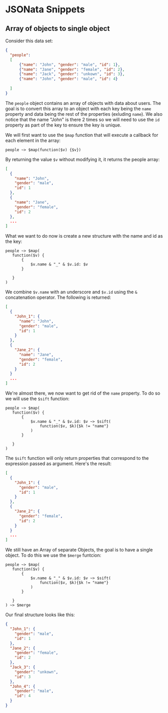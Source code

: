 # JSONata Snippets

## Array of objects to single object

Consider this data set:

```json
{
  "people":
  [
      {"name": "John", "gender": "male", "id": 1},
      {"name": "Jane", "gender": "female", "id": 2},
      {"name": "Jack", "gender": "unkown", "id": 3},
      {"name": "John", "gender": "male", "id": 4}
  
  ]
}
```

The `people` object contains an array of objects with data about users.  The goal is to convert this array to an object with each key being the `name` property and data being the rest of the properties (exluding `name`).  We also notice that the name "John" is there 2 times so we will need to use the `id` property as part of the key to ensure the key is unique.

We will first want to use the `$map` function that will execute a callback for each element in the array:

```
people ~> $map(function($v) {$v})
```

By returning the value `$v` without modifying it, it returns the people array:

```json
[
  {
    "name": "John",
    "gender": "male",
    "id": 1
  },
  {
    "name": "Jane",
    "gender": "female",
    "id": 2
  },
  ...
]
```

What we want to do now is create a new structure with the name and id as the key:

```
people ~> $map(
   function($v) {
       {
           $v.name & "_" & $v.id: $v
       }

   }
)
```

We combine `$v.name` with an underscore and `$v.id` using the `&` concatenation operator.
The following is returned:

```json
[
  {
    "John_1": {
      "name": "John",
      "gender": "male",
      "id": 1
    }
  },
  {
    "Jane_2": {
      "name": "Jane",
      "gender": "female",
      "id": 2
    }
  }
  ...
]
```

We're almost there, we now want to get rid of the `name` property.  To do so we will use the `$sift` function:

```
people ~> $map(
   function($v) {
       {
           $v.name & "_" & $v.id: $v ~> $sift(
               function($v, $k){$k != "name"}
           )
       }

   }
)
```

The `$sift` function will only return properties that correspond to the expression passed as argument.  Here's the result:

```json
[
  {
    "John_1": {
      "gender": "male",
      "id": 1
    }
  },
  {
    "Jane_2": {
      "gender": "female",
      "id": 2
    }
  }
  ...
]
```

We still have an Array of separate Objects, the goal is to have a single object.  To do this we use the `$merge` funtcion:

```
people ~> $map(
   function($v) {
       {
           $v.name & "_" & $v.id: $v ~> $sift(
               function($v, $k){$k != "name"}
           )
       }

   }
) ~> $merge
```

Our final structure looks like this:

```json
{
  "John_1": {
    "gender": "male",
    "id": 1
  },
  "Jane_2": {
    "gender": "female",
    "id": 2
  },
  "Jack_3": {
    "gender": "unkown",
    "id": 3
  },
  "John_4": {
    "gender": "male",
    "id": 4
  }
}
```
